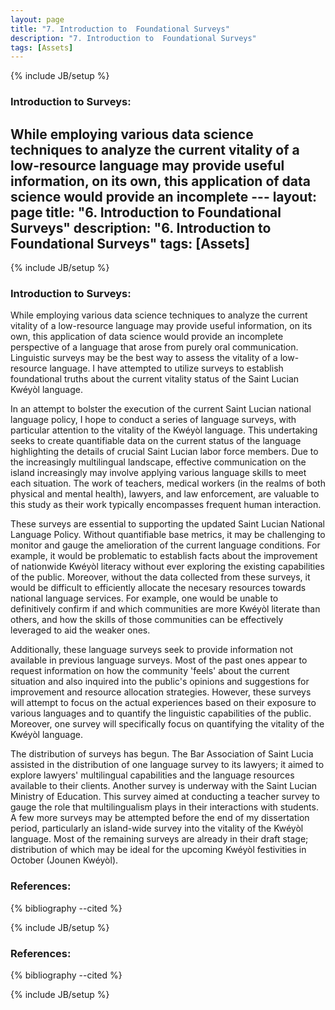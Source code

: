 ```yaml
---
layout: page
title: "7. Introduction to  Foundational Surveys"
description: "7. Introduction to  Foundational Surveys"
tags: [Assets]
---
```

{% include JB/setup %}

### Introduction to Surveys:

While employing various data science techniques to analyze the current vitality of a low-resource language may provide useful information, on its own, this application of data science would provide an incomplete ---
layout: page
title: "6. Introduction to  Foundational Surveys"
description: "6. Introduction to  Foundational Surveys"
tags: [Assets]
---
{% include JB/setup %}

### Introduction to Surveys:

While employing various data science techniques to analyze the current vitality of a low-resource language may provide useful information, on its own, this application of data science would provide an incomplete perspective of a language that arose from purely oral communication. Linguistic surveys may be the best way to assess the vitality of a low-resource language.  I have attempted to utilize surveys to establish foundational truths about the current vitality status of the Saint Lucian Kwéyòl language.  

In an attempt to bolster the execution of the current Saint Lucian national language policy, I hope to conduct a series of language surveys, with particular attention to the vitality of the Kwéyòl language. This undertaking seeks to create quantifiable data on the current status of the language highlighting the details of crucial Saint Lucian labor force members. Due to the increasingly multilingual landscape, effective communication on the island increasingly may involve applying various language skills to meet each situation. The work of teachers, medical workers (in the realms of both physical and mental health), lawyers, and law enforcement, are valuable to this study as their work typically encompasses frequent human interaction.

These surveys are essential to supporting the updated Saint Lucian National Language Policy. Without quantifiable base metrics, it may be challenging to monitor and gauge the amelioration of the current language conditions. For example, it would be problematic to establish facts about the improvement of nationwide Kwéyòl literacy without ever exploring the existing capabilities of the public. Moreover, without the data collected from these surveys, it would be difficult to efficiently allocate the necesary resources towards national language services. For example, one would be unable to definitively confirm if and which communities are more Kwéyòl literate than others, and how the skills of those communities can be effectively leveraged to aid the weaker ones.

Additionally, these language surveys seek to provide information not available in previous language surveys. Most of the past ones appear to request information on how the community 'feels' about the current situation and also inquired into the public's opinions and suggestions for improvement and resource allocation strategies. However, these surveys will attempt to focus on the actual experiences based on their exposure to various languages and to quantify the linguistic capabilities of the public. Moreover, one survey will specifically focus on quantifying the vitality of the Kwéyòl language. 

The distribution of surveys has begun. The Bar Association of Saint Lucia assisted in the distribution of one language survey to its lawyers; it aimed to explore lawyers' multilingual capabilities and the language resources available to their clients. Another survey is underway with the Saint Lucian Ministry of Education. This survey aimed at conducting a teacher survey to gauge the role that multilingualism plays in their interactions with students. A few more surveys may be attempted before the end of my dissertation period, particularly an island-wide survey into the vitality of the Kwéyòl language. Most of the remaining surveys are already in their draft stage; distribution of which may be ideal for the upcoming Kwéyòl festivities in October (Jounen Kwéyòl).

### References:


{% bibliography --cited %}

{% include JB/setup %}


### References:


{% bibliography --cited %}

{% include JB/setup %}
